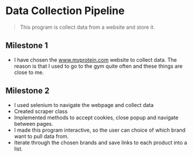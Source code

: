 # Data Collection Pipeline
> This program is collect data from a website and store it.

## Milestone 1
- I have chosen the www.myprotein.com website to collect data. The reason is that I used to go to the gym quite often and these things are close to me.

## Milestone 2
- I used selenium to  navigate the webpage and collect data
- Created scraper class
- Implemented methods to accept cookies, close popup and navigate between pages.
- I made this program interactive, so the user can choice of which brand want to pull data from.
- Iterate through the chosen brands and save links to each product into a list.
